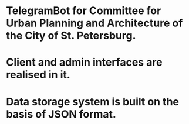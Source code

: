 # TelegramBot for Committee for Urban Planning and Architecture of the City of St. Petersburg.
# Client and admin interfaces are realised in it.
# Data storage system is built on the basis of JSON format.
